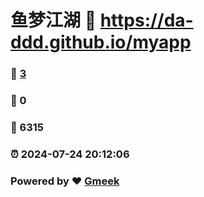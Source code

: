 # 鱼梦江湖 :link: https://da-ddd.github.io/myapp 
### :page_facing_up: [3](https://da-ddd.github.io/myapp/tag.html) 
### :speech_balloon: 0 
### :hibiscus: 6315 
### :alarm_clock: 2024-07-24 20:12:06 
### Powered by :heart: [Gmeek](https://github.com/Meekdai/Gmeek)
